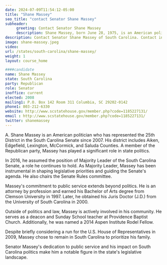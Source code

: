 ```yaml
---
date: 2024-07-09T11:54:12-05:00
title: "Shane Massey"
seo_title: "contact Senator Shane Massey"
subheader:
     greeting: Contact Senator Shane Massey
     description: Shane Massey, born June 28, 1975, is an American politician affiliated with the Republican Party. He has served as a member of the South Carolina State Senate, representing District 25, since 2007.
description: Contact Senator Shane Massey of South Carolina. Contact information for Shane Massey includes email address, phone number, and mailing address.
image: shane-massey.jpeg
video:
url: /states/south-carolina/shane-massey/
weight: 1
layout: course_home

####candidate
name: Shane Massey
state: South Carolina
party: Republican
role: Senator
inoffice: current
elected: 2008
mailing1: P.O. Box 142 Room 311 Columbia, SC 29202-0142
phone1: 803-212-6330
website: http://www.scstatehouse.gov/member.php?code=1185227131/
email : http://www.scstatehouse.gov/member.php?code=1185227131/
twitter: shanemassey
---
```

A. Shane Massey is an American politician who has represented the 25th District in the South Carolina Senate since 2007. His district includes Aiken, Edgefield, Lexington, McCormick, and Saluda Counties. A member of the Republican party, Massey has played a significant role in state politics.

In 2016, he assumed the position of Majority Leader of the South Carolina Senate, a role he continues to hold. As Majority Leader, Massey has been instrumental in shaping legislative priorities and guiding the Senate's agenda. He also chairs the Senate Rules committee.

Massey's commitment to public service extends beyond politics. He is an attorney by profession and earned his Bachelor of Arts degree from Clemson University in 1997. Later, he obtained his Juris Doctor (J.D.) from the University of South Carolina in 2000.

Outside of politics and law, Massey is actively involved in his community. He serves as a deacon and Sunday School teacher at Providence Baptist Church. Additionally, he was named a 2014 Aspen Institute Rodel Fellow.

Despite briefly considering a run for the U.S. House of Representatives in 2009, Massey chose to remain in South Carolina to prioritize his family.

Senator Massey's dedication to public service and his impact on South Carolina politics make him a notable figure in the state's legislative landscape.
